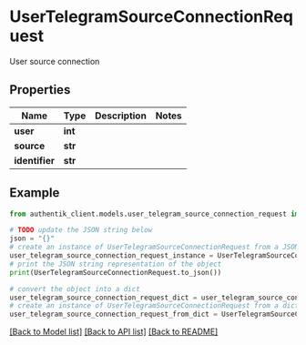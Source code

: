 # UserTelegramSourceConnectionRequest

User source connection

## Properties

Name | Type | Description | Notes
------------ | ------------- | ------------- | -------------
**user** | **int** |  | 
**source** | **str** |  | 
**identifier** | **str** |  | 

## Example

```python
from authentik_client.models.user_telegram_source_connection_request import UserTelegramSourceConnectionRequest

# TODO update the JSON string below
json = "{}"
# create an instance of UserTelegramSourceConnectionRequest from a JSON string
user_telegram_source_connection_request_instance = UserTelegramSourceConnectionRequest.from_json(json)
# print the JSON string representation of the object
print(UserTelegramSourceConnectionRequest.to_json())

# convert the object into a dict
user_telegram_source_connection_request_dict = user_telegram_source_connection_request_instance.to_dict()
# create an instance of UserTelegramSourceConnectionRequest from a dict
user_telegram_source_connection_request_from_dict = UserTelegramSourceConnectionRequest.from_dict(user_telegram_source_connection_request_dict)
```
[[Back to Model list]](../README.md#documentation-for-models) [[Back to API list]](../README.md#documentation-for-api-endpoints) [[Back to README]](../README.md)


